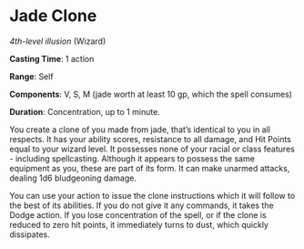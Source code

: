 # Jade Clone
*4th-level illusion* (Wizard)

**Casting Time**: 1 action

**Range**: Self

**Components**: V, S, M (jade worth at least 10 gp, which the spell consumes)

**Duration**: Concentration, up to 1 minute.

You create a clone of you made from jade, that’s identical to you in all respects. It has your ability scores, resistance to all damage, and Hit Points equal to your wizard level. It possesses none of your racial or class features - including spellcasting. Although it appears to possess the same equipment as you, these are part of its form. It can make unarmed attacks, dealing 1d6 bludgeoning damage.

You can use your action to issue the clone instructions which it will follow to the best of its abilities. If you do not give it any commands, it takes the Dodge action. If you lose concentration of the spell, or if the clone is reduced to zero hit points, it  immediately turns to dust, which quickly dissipates.
